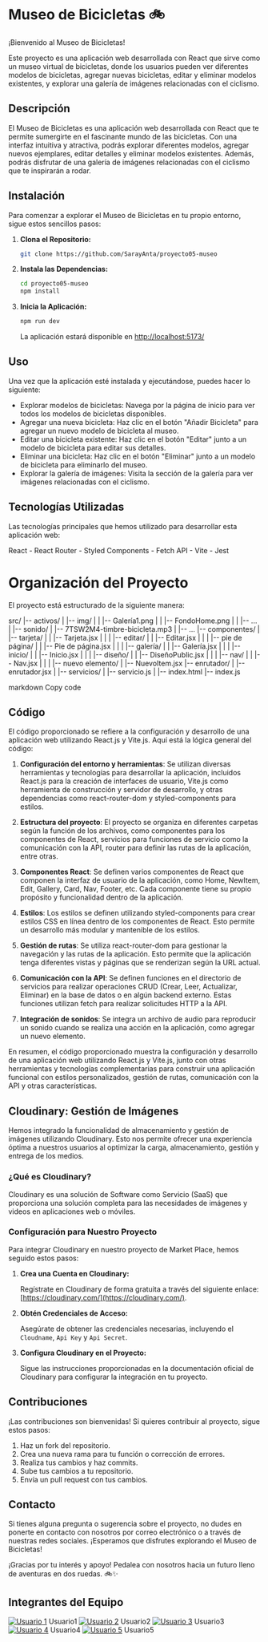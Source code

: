 # Museo de Bicicletas 🚲

¡Bienvenido al Museo de Bicicletas!

Este proyecto es una aplicación web desarrollada con React que sirve como un museo virtual de bicicletas, donde los usuarios pueden ver diferentes modelos de bicicletas, agregar nuevas bicicletas, editar y eliminar modelos existentes, y explorar una galería de imágenes relacionadas con el ciclismo.

## Descripción

El Museo de Bicicletas es una aplicación web desarrollada con React que te permite sumergirte en el fascinante mundo de las bicicletas. Con una interfaz intuitiva y atractiva, podrás explorar diferentes modelos, agregar nuevos ejemplares, editar detalles y eliminar modelos existentes. Además, podrás disfrutar de una galería de imágenes relacionadas con el ciclismo que te inspirarán a rodar.

## Instalación

Para comenzar a explorar el Museo de Bicicletas en tu propio entorno, sigue estos sencillos pasos:

1. **Clona el Repositorio:**

    ```bash
    git clone https://github.com/SarayAnta/proyecto05-museo
    ```

2. **Instala las Dependencias:**

    ```bash
    cd proyecto05-museo
    npm install
    ```

3. **Inicia la Aplicación:**

    ```bash
    npm run dev
    ```

    La aplicación estará disponible en [http://localhost:5173/](http://localhost:5173/)

## Uso

Una vez que la aplicación esté instalada y ejecutándose, puedes hacer lo siguiente:

- Explorar modelos de bicicletas: Navega por la página de inicio para ver todos los modelos de bicicletas disponibles.
- Agregar una nueva bicicleta: Haz clic en el botón "Añadir Bicicleta" para agregar un nuevo modelo de bicicleta al museo.
- Editar una bicicleta existente: Haz clic en el botón "Editar" junto a un modelo de bicicleta para editar sus detalles.
- Eliminar una bicicleta: Haz clic en el botón "Eliminar" junto a un modelo de bicicleta para eliminarlo del museo.
- Explorar la galería de imágenes: Visita la sección de la galería para ver imágenes relacionadas con el ciclismo.

## Tecnologías Utilizadas

Las tecnologías principales que hemos utilizado para desarrollar esta aplicación web:

React - React Router - Styled Components - Fetch API - Vite - Jest 

# Organización del Proyecto

El proyecto está estructurado de la siguiente manera:

src/
|-- activos/
| |-- img/
| | |-- Galería1.png
| | |-- FondoHome.png
| | |-- ...
| |-- sonido/
| |-- 7TSW2M4-timbre-bicicleta.mp3
| |-- ...
|-- componentes/
| |-- tarjeta/
| | |-- Tarjeta.jsx
| |
| |-- editar/
| | |-- Editar.jsx
| |
| |-- pie de página/
| | |-- Pie de página.jsx
| |
| |-- galería/
| | |-- Galería.jsx
| |
| |-- inicio/
| | |-- Inicio.jsx
| |
| |-- diseño/
| | |-- DiseñoPublic.jsx
| |
| |-- nav/
| | |-- Nav.jsx
| |
| |-- nuevo elemento/
| |-- NuevoItem.jsx
|-- enrutador/
| |-- enrutador.jsx
|
|-- servicios/
| |-- servicio.js
|
|-- index.html
|-- index.js

markdown
Copy code

## Código

El código proporcionado se refiere a la configuración y desarrollo de una aplicación web utilizando React.js y Vite.js. Aquí está la lógica general del código:

1. **Configuración del entorno y herramientas**: Se utilizan diversas herramientas y tecnologías para desarrollar la aplicación, incluidos React.js para la creación de interfaces de usuario, Vite.js como herramienta de construcción y servidor de desarrollo, y otras dependencias como react-router-dom y styled-components para estilos.

2. **Estructura del proyecto**: El proyecto se organiza en diferentes carpetas según la función de los archivos, como componentes para los componentes de React, servicios para funciones de servicio como la comunicación con la API, router para definir las rutas de la aplicación, entre otras.

3. **Componentes React**: Se definen varios componentes de React que componen la interfaz de usuario de la aplicación, como Home, NewItem, Edit, Gallery, Card, Nav, Footer, etc. Cada componente tiene su propio propósito y funcionalidad dentro de la aplicación.

4. **Estilos**: Los estilos se definen utilizando styled-components para crear estilos CSS en línea dentro de los componentes de React. Esto permite un desarrollo más modular y mantenible de los estilos.

5. **Gestión de rutas**: Se utiliza react-router-dom para gestionar la navegación y las rutas de la aplicación. Esto permite que la aplicación tenga diferentes vistas y páginas que se renderizan según la URL actual.

6. **Comunicación con la API**: Se definen funciones en el directorio de servicios para realizar operaciones CRUD (Crear, Leer, Actualizar, Eliminar) en la base de datos o en algún backend externo. Estas funciones utilizan fetch para realizar solicitudes HTTP a la API.

7. **Integración de sonidos**: Se integra un archivo de audio para reproducir un sonido cuando se realiza una acción en la aplicación, como agregar un nuevo elemento.

En resumen, el código proporcionado muestra la configuración y desarrollo de una aplicación web utilizando React.js y Vite.js, junto con otras herramientas y tecnologías complementarias para construir una aplicación funcional con estilos personalizados, gestión de rutas, comunicación con la API y otras características.



## Cloudinary: Gestión de Imágenes

Hemos integrado la funcionalidad de almacenamiento y gestión de imágenes utilizando Cloudinary. Esto nos permite ofrecer una experiencia óptima a nuestros usuarios al optimizar la carga, almacenamiento, gestión y entrega de los medios.

### ¿Qué es Cloudinary?

Cloudinary es una solución de Software como Servicio (SaaS) que proporciona una solución completa para las necesidades de imágenes y videos en aplicaciones web o móviles.

### Configuración para Nuestro Proyecto

Para integrar Cloudinary en nuestro proyecto de Market Place, hemos seguido estos pasos:

1. **Crea una Cuenta en Cloudinary:**

    Regístrate en Cloudinary de forma gratuita a través del siguiente enlace: [https://cloudinary.com/](https://cloudinary.com/).

2. **Obtén Credenciales de Acceso:**

    Asegúrate de obtener las credenciales necesarias, incluyendo el `Cloudname`, `Api Key` y `Api Secret`.

3. **Configura Cloudinary en el Proyecto:**

    Sigue las instrucciones proporcionadas en la documentación oficial de Cloudinary para configurar la integración en tu proyecto.

## Contribuciones

¡Las contribuciones son bienvenidas! Si quieres contribuir al proyecto, sigue estos pasos:

1. Haz un fork del repositorio.
2. Crea una nueva rama para tu función o corrección de errores.
3. Realiza tus cambios y haz commits.
4. Sube tus cambios a tu repositorio.
5. Envía un pull request con tus cambios.

## Contacto

Si tienes alguna pregunta o sugerencia sobre el proyecto, no dudes en ponerte en contacto con nosotros por correo electrónico o a través de nuestras redes sociales. ¡Esperamos que disfrutes explorando el Museo de Bicicletas!

¡Gracias por tu interés y apoyo! Pedalea con nosotros hacia un futuro lleno de aventuras en dos ruedas. 🚲✨

## Integrantes del Equipo
[![Usuario 1](https://img.icons8.com/ios-filled/50/000000/github.png)](https://github.com/usuario1) Usuario1 [![Usuario 2](https://img.icons8.com/ios-filled/50/000000/github.png)](https://github.com/usuario2) Usuario2 [![Usuario 3](https://img.icons8.com/ios-filled/50/000000/github.png)](https://github.com/usuario3) Usuario3 [![Usuario 4](https://img.icons8.com/ios-filled/50/000000/github.png)](https://github.com/usuario4) Usuario4 [![Usuario 5](https://img.icons8.com/ios-filled/50/000000/github.png)](https://github.com/usuario5) Usuario5
